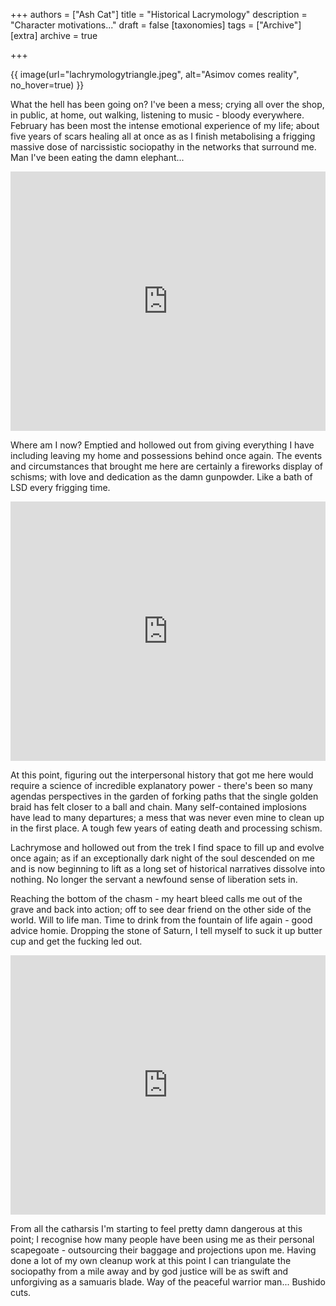 +++
authors = ["Ash Cat"]
title = "Historical Lacrymology"
description = "Character motivations..."
draft = false
[taxonomies]
tags = ["Archive"]
[extra]
archive = true

+++

{{ image(url="lachrymologytriangle.jpeg", alt="Asimov comes reality", no_hover=true) }}

What the hell has been going on? I've been a mess; crying all over the shop, in public, at home, out walking, listening to music - bloody everywhere. February has been most the intense emotional experience of my life; about five years of scars healing all at once as as I finish metabolising a frigging massive dose of narcissistic sociopathy in the networks that surround me. Man I've been eating the damn elephant...

<div class="flex">
<iframe width="100%" height="415" src="https://www.youtube.com/embed/7IpKcDvAHow" title="Take the stairs, take the swing, take a bite, go all in..." frameborder="0" allow="accelerometer; autoplay; clipboard-write; encrypted-media; gyroscope; picture-in-picture; web-share" allowfullscreen></iframe>   
</div>

Where am I now? Emptied and hollowed out from giving everything I have including leaving my home and possessions behind once again. The events and circumstances that brought me here are certainly a fireworks display of schisms; with love and dedication as the damn gunpowder. Like a bath of LSD every frigging time.

<iframe width="100%" height="415" src="https://www.youtube.com/embed/r03V9OEJlgg" title="YouTube video player" frameborder="0" allow="accelerometer; autoplay; clipboard-write; encrypted-media; gyroscope; picture-in-picture; web-share" allowfullscreen></iframe>

At this point, figuring out the interpersonal history that got me here would require a science of incredible explanatory power - there's been so many agendas perspectives in the garden of forking paths that the single golden braid has felt closer to a ball and chain. Many self-contained implosions have lead to many departures; a mess that was never even mine to clean up in the first place. A tough few years of eating death and processing schism. 

Lachrymose and hollowed out from the trek I find space to fill up and evolve once again; as if an exceptionally dark night of the soul descended on me and is now beginning to lift as a long set of historical narratives dissolve into nothing. No longer the servant a newfound sense of liberation sets in. 

Reaching the bottom of the chasm - my heart bleed calls me out of the grave and back into action; off to see dear friend on the other side of the world. Will to life man. Time to drink from the fountain of life again - good advice homie. Dropping the stone of Saturn, I tell myself to suck it up butter cup and get the fucking led out.

<iframe width="100%" height="415" src="https://www.youtube.com/embed/u_KhWud4sUA" title="YouTube video player" frameborder="0" allow="accelerometer; autoplay; clipboard-write; encrypted-media; gyroscope; picture-in-picture; web-share" allowfullscreen></iframe>

From all the catharsis I'm starting to feel pretty damn dangerous at this point; I recognise how many people have been using me as their personal scapegoate - outsourcing their baggage and projections upon me. Having done a lot of my own cleanup work at this point I can triangulate the sociopathy from a mile away and by god justice will be as swift and unforgiving as a samuaris blade. Way of the peaceful warrior man... Bushido cuts. 